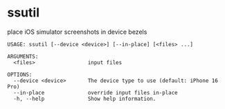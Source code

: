<!-- 
This source file is part of the ssutil open-source project

SPDX-FileCopyrightText: 2025 Lukas Kollmer

SPDX-License-Identifier: MIT
-->

# ssutil

place iOS simulator screenshots in device bezels


```
USAGE: ssutil [--device <device>] [--in-place] [<files> ...]

ARGUMENTS:
  <files>                 input files

OPTIONS:
  --device <device>       The device type to use (default: iPhone 16 Pro)
  --in-place              override input files in-place
  -h, --help              Show help information.

